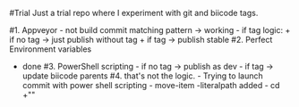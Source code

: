 #Trial
Just a trial repo where I experiment with git and biicode tags.

#1. Appveyor
    - not build commit matching pattern -> working
    - if tag logic:
        + if no tag -> just publish without tag
        + if tag -> publish stable
#2. Perfect Environment variables
   - done
#3. PowerShell scripting
    - if no tag -> publish as dev 
    - if tag -> update biicode parents
#4. that's not the logic. 
    - Trying to launch commit with power shell scripting
    - move-item -literalpath added
    - cd +"\"
